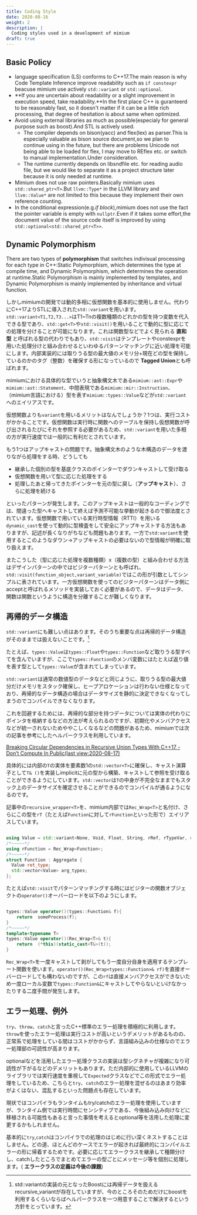 ```yaml
---
title: Coding Style
date: 2020-08-16
weight: 2
description: |
  Coding styles used in a development of mimium
draft: true
---
```


## Basic Policy

- language specification (LS) conforms to C++17.The main reason is why Code Template Inference improve readability such as `if constexpr` beacuse mimium use actively `std::variant` or `std::optional`. 
- **If you are uncertain about readability or a slight improvement in execution speed, take readability.**In the first place C++ is guranteerd to be reasonably fast, so it doesn't matter if it can be a little rich processing, that degree of hesitation is about same when optimized. 
- Avoid using external libraries as much as possible(especialy for general purpose such as boost).And STL is actively used.
    - The compiler depends on bison(yacc) and flex(lex) as parser.This is especially valuable as bison source document,so we plan to continue using in the future, but there are problems Unicode not being able to be loaded for flex, I may move to REflex etc. or switch to manual implementation.Under consideration.
    - The runtime currently depends on libsndfile etc. for reading audio file, but we would like to separate it as a project structure later because it is only needed at runtime.
- Mimium does not use raw pointers.Basically mimium uses `std::shared_ptr<T>`.But `llvm::Type*` in the LLVM library and `llvm::Value*` are not limited to this because they implement their own reference counting.
- In the conditional expression(e.g.*if block*),mimium does not use the fact the pointer variable is empty with `nullptr`.Even if it takes some effort,the document value of the source code itself is improved by using `std::optional<std::shared_ptr<T>>`.

## Dynamic Polymorphism

There are two types of **polymorphism** that switches indivisual processing for each type in C++:Static Polymorphism, which determines the type at compile time, and Dynamic Polymorphism, which determines the operation at runtime.Static Polymorphism is mainly implemented by templates, and Dynamic Polymorphism is mainly implemented by inheritance and virtual function.

しかしmimiumの開発では動的多相に仮想関数を基本的に使用しません。代わりにC++17よりSTLに導入された`std::variant`を用います。`std::variant<T1,T2,T3...>`はT1~Tnの複数種類のどれかの型を持つ変数を代入できる型であり、`std::get<T>`や`std::visit()`を用いることで動的に型に応じての処理を分けることが可能になります。これは関数型などでよく見られる **直和型** と呼ばれる型の代わりでもあり、`std::visit`はテンプレートやconstexprを用いた処理分けと組み合わせるといわゆるパターンマッチングに近い処理を可能にします。内部実装的には取りうる型の最大値のメモリ分+現在どの型を保持しているのかのタグ（整数）を確保する形になっているので **Tagged Union**とも呼ばれます。

mimiumにおける具体的な型でいうと抽象構文木である`mimium::ast::Expr`や`mimium::ast::Statement`、中間表現である`mimium::mir::Instruction`、（mimium言語における）型を表す`mimium::types::Value`などが`std::variant`へのエイリアスです。

仮想関数よりも`variant`を用いるメリットはなんでしょうか？1つは、実行コストがかかることです。仮想関数は実行時に関数へのテーブルを保持し仮想関数が呼び出されるたびにそれを参照する必要があるため、`std::variant`を用いた多相の方が実行速度では一般的に有利だとされています。

もう1つはアップキャストの問題です。抽象構文木のような木構造のデータを渡りながら処理をする時、どうしても

- 継承した個別の型を基底クラスのポインターでダウンキャストして受け取る
- 仮想関数を用いて型に応じた処理をする
- 処理したあと帰ってきたポインターを元の型に戻し（**アップキャスト**）、さらに処理を続ける

といったパターンが発生します。このアップキャストは一般的なコーディングでは、間違った型へキャストして終えば予測不可能な挙動が起きるので御法度とされています。仮想関数で用いている実行時型情報（RTTI）を用いる`dynamic_cast`を使って動的に型検査をして安全にアップキャストする方法もありますが、記述が長くなりがちなども問題もあります。一方で`std:variant`を使用するとこのようなダウン→アップキャストの必要はないので型情報が明確に取り扱えます。

またこうした（型に応じた処理を複数種類）x（複数の型）と組み合わせる方法はデザインパターンの中ではビジターパターンとも呼ばれ、 `std::visit(function_object,variant_variable)`ではこの形が引数としてシンプルに表されています。一方仮想関数を使ってのビジターパターンはデータ側にacceptと呼ばれるメソッドを実装しておく必要があるので、データはデータ、関数は関数というように構造を分離することが難しくなります。

## 再帰的データ構造

`std::variant`にも難しい点はあります。そのうち重要な点は再帰的データ構造がそのままでは扱えないことです。[^boostrv]

[^boostrv]: std::variantの実装の元となったBoostには再帰データを扱えるrecursive_variantが存在していますが、今のところそのためだけにboostを利用するくらいならばヘルパークラスを一つ用意することで解決するという方針をとっています。

たとえば、`types::Value`は`types::Float`や`types::Function`など取りうる型すべてを含んでいますが、ここで`types::Function`のメンバ変数にはたとえば返り値を表す型として`types::Value`が含まれてしまっています。

`std::variant`は通常の数値型のデータなどと同じように、取りうる型の最大値分だけメモリをスタック確保し、ヒープアロケーションは行わない仕様となっており、再帰的なデータ構造の場合はデータサイズを静的に決定できなくなってしまうのでコンパイルできなくなります。

これを回避するためには、再帰的な部分を持つデータについては実体の代わりにポインタを格納するなどの方法が考えられるのですが、初期化やメンバアクセスなどが統一されないためややこしくなるなどの問題があるため、mimiumでは次の記事を参考にしたヘルパークラスを利用しています。

[Breaking Circular Dependencies in Recursive Union Types With C++17 - Don’t Compute In Public(last view:2020-08-17)](https://medium.com/@dennis.luxen/breaking-circular-dependencies-in-recursive-union-types-with-c-17-the-curious-case-of-4ab00cfda10d)

具体的には内部の`T`の実体を要素数1の`std::vector<T>`に確保し、キャスト演算子として`T& ()`を実装しimplicitに元の型から構築、キャストして参照を受け取ることができるようにしています。`std::vector`は`T`の中身が不完全なままでもスタック上のデータサイズを確定させることができるのでコンパイルが通るようになるのです。

記事中の`recursive_wrapper<T>`を、mimium内部では`Rec_Wrap<T>`と名付け、さらにこの型を`rT`（たとえば`Function`に対して`rFunction`といった形で）エイリアスしています。


```cpp

using Value = std::variant<None, Void, Float, String, rRef, rTypeVar, rPointer, rFunction,rClosure, rArray, rStruct, rTuple, rAlias>;
/*~~~~~*/
using rFunction = Rec_Wrap<Function>;
/*~~~~~*/
struct Function : Aggregate {
  Value ret_type;
  std::vector<Value> arg_types;
};

```

たとえば`std::visit`でパターンマッチングする時にはビジターの関数オブジェクトの`operator()`オーバーロードを以下のようにします。

```cpp

types::Value operator()(types::Function& f){
    return  someProcess(f);
}
/*~~~~~*/
template<typename T>
types::Value operator()(Rec_Wrap<T>& t){
    return  (*this)(static_cast<T&>(t));
}

```

`Rec_Wrap<T>`を一度キャストして剥がしてもう一度自分自身を適用するテンプレート関数を使います。`operator()(Rec_Wrap<types::Function>& rf)`を直接オーバーロードしても構わないのですが、この`rf`は直接メンバアクセスができないため一度ローカル変数で`types::Function&`にキャストしてやらないといけなかったりする二度手間が発生します。

## エラー処理、例外

`try`、`throw`、`catch`と言ったC++標準のエラー処理を積極的に利用します。`throw`を使ったエラー処理は実行コストが高いというデメリットがあるものの、正常系で処理をしている間はコストがかからず、言語組み込みの仕様なのでエラー処理部の可読性が高まります。

optionalなどを活用したエラー処理クラスの実装は型シグネチャが複雑になり可読性が下がるなどのデメリットもあります。ただ内部的に使用しているLLVMのライブラリでは実行速度を重視して`Expected`クラスなどでこの形式でエラー処理をしているため、こちらと`try`、`catch`のエラー処理を混ぜるのはあまり効率がよくはない、混乱するといった問題点も存在しています。

現状ではコンパイラもランタイムもtry/catchのエラー処理を使用していますが、ランタイム側では実行時間にセンシティブである、今後組み込み向けなどに移植される可能性もあると言った事情を考えるとoptional等を活用した処理に変更するかもしれません。

基本的に`try`,`catch`はコンパイラでの処理のはじめに行い深くネストすることはしません。どの道、ほとんどのケースでエラーが起きれば最終的にコンパイルエラーの形に帰着するためです。必要に応じてエラークラスを継承して種類分けし、catchしたところでまとめてエラーの型ごとにメッセージ等を個別に処理します。( **エラークラスの定義は今後の課題**)